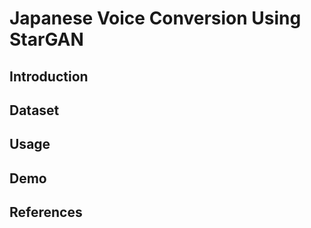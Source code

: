 # Japanese Voice Conversion Using StarGAN

## Introduction


## Dataset


## Usage



## Demo



## References


